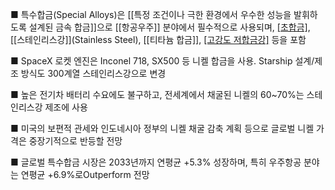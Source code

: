 ■ 특수합금(Special Alloys)은 [[특정 조건이나 극한 환경에서 우수한 성능을 발휘하도록 설계된 금속 합금]]으로 [[항공우주]] 분야에서 필수적으로 사용되며, [[초합금]](Superalloy), [[스테인리스강]](Stainless Steel), [[티타늄 합금]], [[고강도 저합금강]](HSLA) 등을 포함

■ SpaceX 로켓 엔진은 Inconel 718, SX500 등 니켈 합금을 사용. Starship 설계/제조 방식도 300계열 스테인리스강으로 변경

■ 높은 전기차 배터리 수요에도 불구하고, 전세계에서 채굴된 니켈의 60~70%는 스테인리스강 제조에 사용

■ 미국의 보편적 관세와 인도네시아 정부의 니켈 채굴 감축 계획 등으로 글로벌 니켈 가격은 중장기적으로 반등할 전망

■ 글로벌 특수합금 시장은 2033년까지 연평균 +5.3% 성장하며, 특히 우주항공 분야는 연평균 +6.9%로Outperform 전망